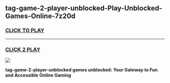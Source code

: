 
## tag-game-2-player-unblocked-Play-Unblocked-Games-Online-7z20d
<h3>
<a href="https://premium76.site?title=tag-game-2-player-unblocked&ref=24A">CLICK TO PLAY</a></h3>
<hr>

<h3>
<a href="https://premium76.site?title=tag-game-2-player-unblocked&ref=24A">CLICK 2 PLAY</a>
  
</h3>

<a href="https://premium76.site?title=tag-game-2-player-unblocked&ref=24A"><img src="https://clearcache.store/games.png"></a>


**tag-game-2-player-unblocked games unblocked: Your Gateway to Fun and Accessible Online Gaming**
